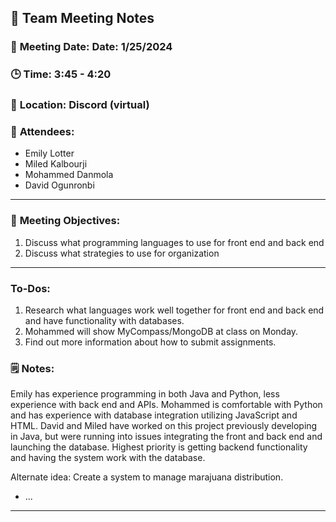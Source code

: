 ## 📝 **Team Meeting Notes**

### 📅 **Meeting Date**: Date: 1/25/2024

### 🕒 **Time**: 3:45 - 4:20

### 📍 **Location**: Discord (virtual)

### 📣 **Attendees**:

- Emily Lotter
- Miled Kalbourji
- Mohammed Danmola
- David Ogunronbi

---

### 🎯 **Meeting Objectives**:

1. Discuss what programming languages to use for front end and back end
2. Discuss what strategies to use for organization

---

### **To-Dos**:

1. Research what languages work well together for front end and back end and have functionality with databases.
2. Mohammed will show MyCompass/MongoDB at class on Monday.
3. Find out more information about how to submit assignments.

### 🗒️ **Notes**:

Emily has experience programming in both Java and Python, less experience with back end and APIs.
Mohammed is comfortable with Python and has experience with database integration utilizing JavaScript and HTML.
David and Miled have worked on this project previously developing in Java, but were running into issues integrating the front and back end and launching the database.
Highest priority is getting backend functionality and having the system work with the database.

Alternate idea: Create a system to manage marajuana distribution.

- ...

---
